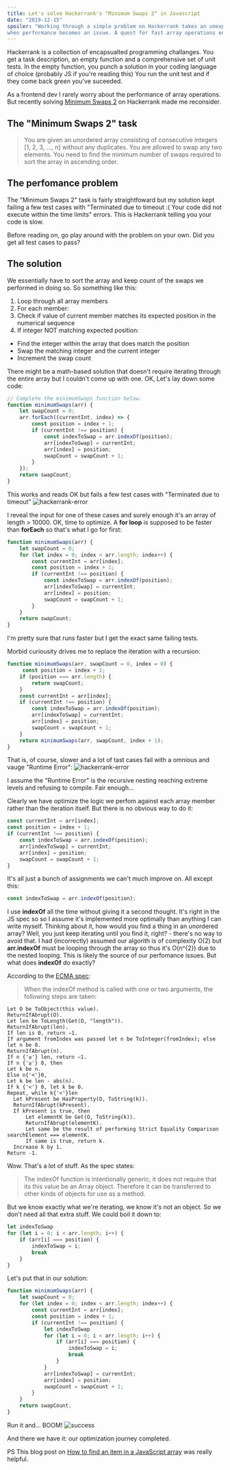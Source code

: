```yaml
---
title: Let's solve Hackerrank's "Minimum Swaps 2" in Javascript
date: "2019-12-15"
spoiler: "Working through a simple problem on Hackerrank takes an unexpected turn
when performance becomes an issue. A quest for fast array operations ensues."
---
```


Hackerrank is a collection of encapsualted programming challanges.
You get a task description, an empty function and a comprehensive set of unit tests.
In the empty function, you punch a solution in your coding language of choice (probably JS if you're reading this)
You run the unit test and if they come back green you've suceeded.

As a frontend dev I rarely worry about the performance of array operations.
But recently solving [Minimum Swaps 2](https://www.hackerrank.com/challenges/minimum-swaps-2/problem)
on Hackerrank made me reconsider.

## The "Minimum Swaps 2" task

> You are given an unordered array consisting of consecutive integers [1, 2, 3, ..., n] without any
> duplicates. You are allowed to swap any two elements. You need to find the minimum number of swaps
> required to sort the array in ascending order.

## The perfomance problem

The "Minimum Swaps 2" task is fairly straightfoward but my solution kept failing a few test cases
with "Terminated due to timeout :( Your code did not execute within the time limits" errors.
This is Hackerrank telling you your code is slow.

Before reading on, go play around with the problem on your own. Did you get all test cases to pass?

## The solution

We essentially have to sort the array and keep count of the swaps we performed in doing so.
So something like this:

1. Loop through all array members
2. For each member:
3. Check if value of current member matches its expected position in the numerical sequence
4. If integer NOT matching expected position:
* Find the integer within the array that does match the position
* Swap the matching integer and the current integer
* Increment the swap count

There might be a math-based solution that doesn't require iterating through the entire array but I
couldn't come up with one. OK, Let's lay down some code:
```javascript
// Complete the minimumSwaps function below.
function minimumSwaps(arr) {
    let swapCount = 0;
    arr.forEach((currentInt, index) => {
        const position = index + 1;
        if (currentInt !== position) {
            const indexToSwap = arr.indexOf(position);
            arr[indexToSwap] = currentInt;
            arr[index] = position;
            swapCount = swapCount + 1;
        }
    });
    return swapCount;
}
```
This works and reads OK but fails a few test cases with "Terminated due to timeout"
![hackerrank-error](1-hackerankerror.png)

I reveal the input for one of these cases and surely enough it's an array of length > 10000.
OK, time to optimize. A **for loop** is supposed to be faster than **forEach** so that's what I go for first:
```javascript
function minimumSwaps(arr) {
    let swapCount = 0;
    for (let index = 0; index < arr.length; index++) {
        const currentInt = arr[index];
        const position = index + 1;
        if (currentInt !== position) {
            const indexToSwap = arr.indexOf(position);
            arr[indexToSwap] = currentInt;
            arr[index] = position;
            swapCount = swapCount + 1;
        }
    }
    return swapCount;
}
```
I'm pretty sure that runs faster but I get the exact same failing tests.

Morbid curiousity drives me to replace the iteration with a recursion:
```javascript
function minimumSwaps(arr, swapCount = 0, index = 0) {
     const position = index + 1;
    if (position === arr.length) {
        return swapCount;
    }
    const currentInt = arr[index];
    if (currentInt !== position) {
        const indexToSwap = arr.indexOf(position);
        arr[indexToSwap] = currentInt;
        arr[index] = position;
        swapCount = swapCount + 1;
    }
    return minimumSwaps(arr, swapCount, index + 1);
}
```
That is, of course, slower and a lot of tast cases fail with a omnious and vauge "Runtime Error":
![hackerrank-error](2-hackerrank.png)

I assume the "Runtime Error" is the recursive nesting reaching extreme levels and refusing to compile.
Fair enough...

Clearly we have optimize the logic we perfom against each array member rather than the iteration itself.
But there is no obvious way to do it:
```javascript
const currentInt = arr[index];
const position = index + 1;
if (currentInt !== position) {
    const indexToSwap = arr.indexOf(position);
    arr[indexToSwap] = currentInt;
    arr[index] = position;
    swapCount = swapCount + 1;
}
```
It's all just a bunch of assignments we can't much improve on. All except this:
```javascript
const indexToSwap = arr.indexOf(position);
```
I use **indexOf** all the time without giving it a second thought. It's right in the JS spec so
so I assume it's implemented more optimally than anything I can write myself. Thinking about it,
how would you find a thing in an unordered array? Well, you just keep iterating until
you find it, right? - there's no way to avoid that. I had (incorrectly) assumed our algorith is of complexity O(2)
but **arr.indexOf** must be looping through the array so thus it's O(n^{2}) due to the nested looping.
This is likely the source of our perfomance issues. But what does **indexOf** do exactly?

According to the [ECMA spec](https://www.ecma-international.org/ecma-262/6.0/#sec-array.prototype.indexof):
> When the indexOf method is called with one or two arguments, the following steps are taken:

```
Let O be ToObject(this value).                                                                    
ReturnIfAbrupt(O).                                                                                
Let len be ToLength(Get(O, "length")).                                                            
ReturnIfAbrupt(len).                                                                              
If len is 0, return −1.                                                                           
If argument fromIndex was passed let n be ToInteger(fromIndex); else let n be 0.                  
ReturnIfAbrupt(n).                                                                                
If n {'≥'} len, return −1.                                                                        
If n {'≥'} 0, then                                                                                
Let k be n.                                                                                       
Else n{'<'}0,                                                                                     
Let k be len - abs(n).                                                                            
If k {'<'} 0, let k be 0.                                                                         
Repeat, while k{'<'}len                                                                           
  Let kPresent be HasProperty(O, ToString(k)).                                                    
  ReturnIfAbrupt(kPresent).                                                                       
  If kPresent is true, then                                                                       
      Let elementK be Get(O, ToString(k)).                                                        
      ReturnIfAbrupt(elementK).                                                                   
      Let same be the result of performing Strict Equality Comparison searchElement === elementK. 
      If same is true, return k.                                                                  
  Increase k by 1.                                                                                
Return -1.                                                                                        
```

Wow. That's a lot of stuff. As the spec states:
> The indexOf function is intentionally generic; it does not require that its this value be an Array object.
> Therefore it can be transferred to other kinds of objects for use as a method.

But we know exactly what we're iterating, we know it's not an object. So we don't need all that extra stuff.
We could boil it down to:
```javascript
let indexToSwap
for (let i = 0; i < arr.length; i++) {
    if (arr[i] === position) {
        indexToSwap = i;
        break
    }
}
```
Let's put that in our solution:
```javascript
function minimumSwaps(arr) {
    let swapCount = 0;
    for (let index = 0; index < arr.length; index++) {
        const currentInt = arr[index];
        const position = index + 1;
        if (currentInt !== position) {
            let indexToSwap
            for (let i = 0; i < arr.length; i++) {
                if (arr[i] === position) {
                    indexToSwap = i;
                    break
                }
            }
            arr[indexToSwap] = currentInt;
            arr[index] = position;
            swapCount = swapCount + 1;
        }
    }
    return swapCount;
}
```

Run it and... BOOM!
![success](3-hackerrank.png)

And there we have it: our optimization journey completed.

PS This blog post on [How to find an item in a JavaScript array](https://nikitahl.com/how-to-find-an-item-in-a-javascript-array/)
was really helpful.






